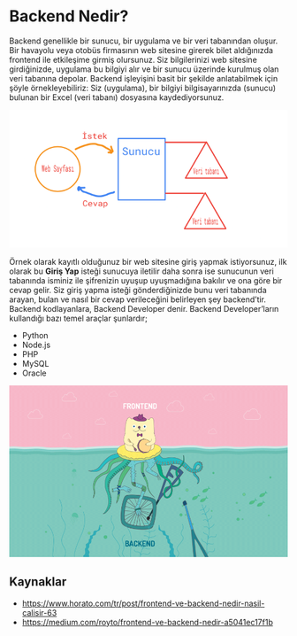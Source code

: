 # Backend Nedir?

Backend genellikle bir sunucu, bir uygulama ve bir veri tabanından oluşur. Bir havayolu veya otobüs firmasının web sitesine girerek bilet aldığınızda frontend ile etkileşime girmiş olursunuz. Siz bilgilerinizi web sitesine girdiğinizde, uygulama bu bilgiyi alır ve bir sunucu üzerinde kurulmuş olan veri tabanına depolar. Backend işleyişini basit bir şekilde anlatabilmek için şöyle örnekleyebiliriz: Siz (uygulama), bir bilgiyi bilgisayarınızda (sunucu) bulunan bir Excel (veri tabanı) dosyasına kaydediyorsunuz.

![backend1](https://raw.githubusercontent.com/Kodluyoruz/taskforce/main/basics-for-everyone/backend-nedir/figures/backend1.png)

Örnek olarak kayıtlı olduğunuz bir web sitesine giriş yapmak istiyorsunuz, ilk olarak bu **Giriş Yap** isteği sunucuya iletilir daha sonra ise sunucunun veri tabanında isminiz ile şifrenizin uyuşup uyuşmadığına bakılır ve ona göre bir cevap gelir. Siz giriş yapma isteği gönderdiğinizde bunu veri tabanında arayan, bulan ve nasıl bir cevap verileceğini belirleyen şey backend’tir. Backend kodlayanlara, Backend Developer denir. Backend Developer’ların kullandığı bazı temel araçlar şunlardır;

- Python
- Node.js
- PHP
- MySQL
- Oracle

![backend2](https://raw.githubusercontent.com/Kodluyoruz/taskforce/main/basics-for-everyone/backend-nedir/figures/backend2.png)

## Kaynaklar

* https://www.horato.com/tr/post/frontend-ve-backend-nedir-nasil-calisir-63
* https://medium.com/royto/frontend-ve-backend-nedir-a5041ec17f1b
